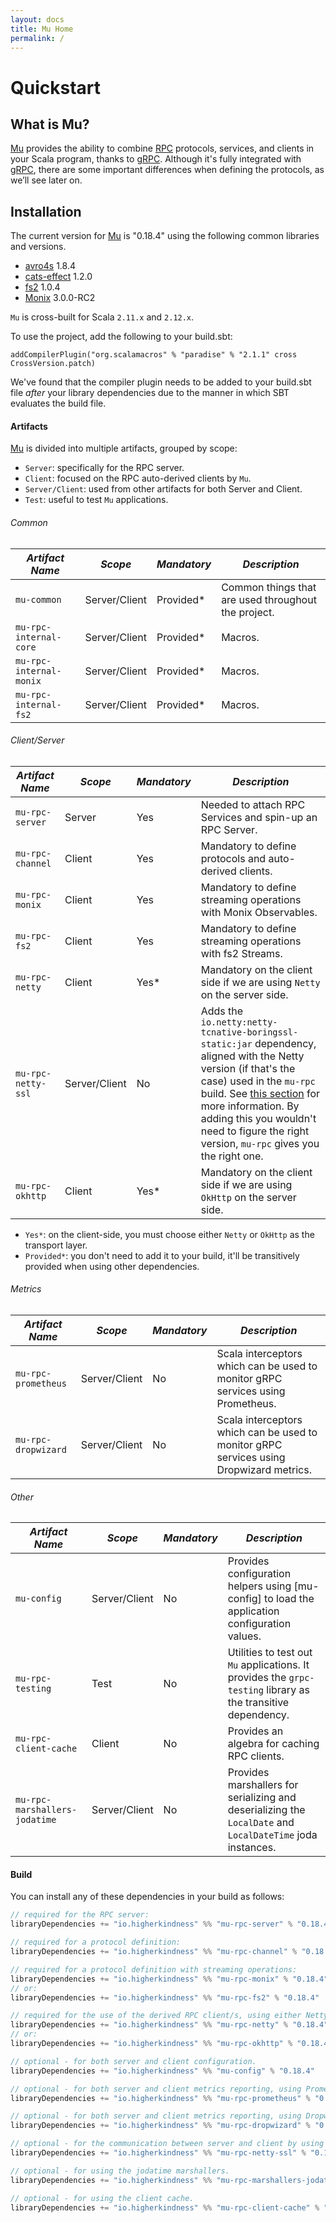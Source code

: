 ```yaml
---
layout: docs
title: Mu Home
permalink: /
---
```


# Quickstart

## What is Mu?

[Mu] provides the ability to combine [RPC] protocols, services, and clients in your Scala program, thanks to [gRPC]. 
Although it's fully integrated with [gRPC], there are some important differences when defining the protocols, as we’ll see later on.

## Installation

[comment]: # (Start Replace)

The current version for [Mu] is "0.18.4" using the following common libraries and versions.

[comment]: # (End Replace)

 * [avro4s] 1.8.4
 * [cats-effect] 1.2.0
 * [fs2] 1.0.4
 * [Monix] 3.0.0-RC2

`Mu` is cross-built for Scala `2.11.x` and `2.12.x`.

To use the project, add the following to your build.sbt:

```addCompilerPlugin("org.scalamacros" % "paradise" % "2.1.1" cross CrossVersion.patch)```

We've found that the compiler plugin needs to be added to your build.sbt file *after* your library dependencies due to the manner in which SBT evaluates the build file. 

#### Artifacts
[Mu] is divided into multiple artifacts, grouped by scope:

* `Server`: specifically for the RPC server.
* `Client`: focused on the RPC auto-derived clients by `Mu`.
* `Server/Client`: used from other artifacts for both Server and Client.
* `Test`: useful to test `Mu` applications.

###### Common
*Artifact Name* | *Scope* | *Mandatory* | *Description*
--- | --- | --- | ---
`mu-common` | Server/Client | Provided* | Common things that are used throughout the project.
`mu-rpc-internal-core` | Server/Client | Provided* | Macros.
`mu-rpc-internal-monix` | Server/Client | Provided* | Macros.
`mu-rpc-internal-fs2` | Server/Client | Provided* | Macros.

###### Client/Server
*Artifact Name* | *Scope* | *Mandatory* | *Description*
--- | --- | --- | ---
`mu-rpc-server` | Server | Yes | Needed to attach RPC Services and spin-up an RPC Server.
`mu-rpc-channel` | Client | Yes | Mandatory to define protocols and auto-derived clients.
`mu-rpc-monix` | Client | Yes | Mandatory to define streaming operations with Monix Observables.
`mu-rpc-fs2` | Client | Yes | Mandatory to define streaming operations with fs2 Streams.
`mu-rpc-netty` | Client | Yes* | Mandatory on the client side if we are using `Netty` on the server side.
`mu-rpc-netty-ssl` | Server/Client | No | Adds the `io.netty:netty-tcnative-boringssl-static:jar` dependency, aligned with the Netty version (if that's the case) used in the `mu-rpc` build. See [this section](https://github.com/grpc/grpc-java/blob/master/SECURITY.md#netty) for more information. By adding this you wouldn't need to figure the right version, `mu-rpc` gives you the right one.
`mu-rpc-okhttp` | Client | Yes* | Mandatory on the client side if we are using `OkHttp` on the server side.


* `Yes*`: on the client-side, you must choose either `Netty` or `OkHttp` as the transport layer.
* `Provided*`: you don't need to add it to your build, it'll be transitively provided when using other dependencies.


###### Metrics
*Artifact Name* | *Scope* | *Mandatory* | *Description*
--- | --- | --- | ---
`mu-rpc-prometheus` | Server/Client | No | Scala interceptors which can be used to monitor gRPC services using Prometheus.
`mu-rpc-dropwizard` | Server/Client | No | Scala interceptors which can be used to monitor gRPC services using Dropwizard metrics.

###### Other
*Artifact Name* | *Scope* | *Mandatory* | *Description*
--- | --- | --- | ---
`mu-config` | Server/Client | No | Provides configuration helpers using [mu-config] to load the application configuration values.
`mu-rpc-testing` | Test | No | Utilities to test out `Mu` applications. It provides the `grpc-testing` library as the transitive dependency.
`mu-rpc-client-cache` | Client | No | Provides an algebra for caching RPC clients.
`mu-rpc-marshallers-jodatime` | Server/Client | No | Provides marshallers for serializing and deserializing the `LocalDate` and `LocalDateTime` joda instances.


#### Build
You can install any of these dependencies in your build as follows:

[comment]: # (Start Replace)

```scala
// required for the RPC server:
libraryDependencies += "io.higherkindness" %% "mu-rpc-server" % "0.18.4"

// required for a protocol definition:
libraryDependencies += "io.higherkindness" %% "mu-rpc-channel" % "0.18.4"

// required for a protocol definition with streaming operations:
libraryDependencies += "io.higherkindness" %% "mu-rpc-monix" % "0.18.4"
// or:
libraryDependencies += "io.higherkindness" %% "mu-rpc-fs2" % "0.18.4"

// required for the use of the derived RPC client/s, using either Netty or OkHttp as transport layer:
libraryDependencies += "io.higherkindness" %% "mu-rpc-netty" % "0.18.4"
// or:
libraryDependencies += "io.higherkindness" %% "mu-rpc-okhttp" % "0.18.4"

// optional - for both server and client configuration.
libraryDependencies += "io.higherkindness" %% "mu-config" % "0.18.4"

// optional - for both server and client metrics reporting, using Prometheus.
libraryDependencies += "io.higherkindness" %% "mu-rpc-prometheus" % "0.18.4"

// optional - for both server and client metrics reporting, using Dropwizard.
libraryDependencies += "io.higherkindness" %% "mu-rpc-dropwizard" % "0.18.4"

// optional - for the communication between server and client by using SSL/TLS.
libraryDependencies += "io.higherkindness" %% "mu-rpc-netty-ssl" % "0.18.4"

// optional - for using the jodatime marshallers.
libraryDependencies += "io.higherkindness" %% "mu-rpc-marshallers-jodatime" % "0.18.4"

// optional - for using the client cache.
libraryDependencies += "io.higherkindness" %% "mu-rpc-client-cache" % "0.18.4"
```

[comment]: # (End Replace)

[RPC]: https://en.wikipedia.org/wiki/Remote_procedure_call
[HTTP/2]: https://http2.github.io/
[gRPC]: https://grpc.io/
[Mu]: https://github.com/higherkindness/mu
[Java gRPC]: https://github.com/grpc/grpc-java
[JSON]: https://en.wikipedia.org/wiki/JSON
[gRPC guide]: https://grpc.io/docs/guides/
[PBDirect]: https://github.com/47deg/pbdirect
[scalamacros]: https://github.com/scalamacros/paradise
[Monix]: https://monix.io/
[cats-effect]: https://github.com/typelevel/cats-effect
[Metrifier]: https://github.com/47deg/metrifier
[fs2]: https://github.com/functional-streams-for-scala/fs2
[avro4s]: https://github.com/sksamuel/avro4s